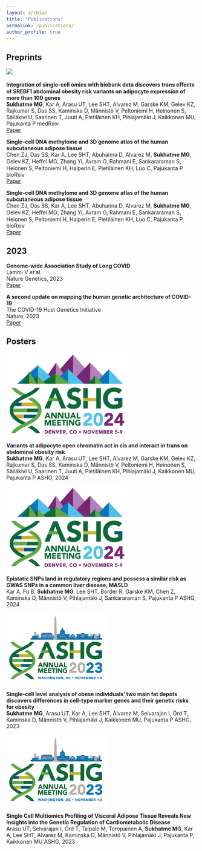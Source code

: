```yaml
---
layout: archive
title: "Publications"
permalink: /publications/
author_profile: true
---
```


## Preprints
<div class="publication-entry">
  <div class="publication-figure"> 
     <img src="/images/fat_tissue.png">
  </div>
  <div class="publication-text">
    <p>
      <strong>Integration of single-cell omics with biobank data discovers trans eﬀects of SREBF1 abdominal obesity risk variants on adipocyte expression of more than 100 genes</strong><br>
      <strong>Sukhatme MG</strong>, Kar A, Arasu UT, Lee SHT, Alvarez M, Garske KM, Gelev KZ, Rajkumar S, Das SS, Kaminska D, Männistö V, Peltoniemi H, Heinonen S, Säiläkivi U, Saarinen T, Juuti A, Pietiläinen KH, Pihlajamäki J, Kaikkonen MU, Pajukanta P
      medRxiv<br>       
      <a href="https://www.medrxiv.org/content/10.1101/2024.11.22.24317804v1">Paper</a>
    </p>
  </div>
</div>

<div class="publication-entry">
  <div class="publication-text">
    <p>
      <strong>Single-cell DNA methylome and 3D genome atlas of the human subcutaneous adipose tissue</strong><br>
      Chen ZJ, Das SS, Kar A, Lee SHT, Abuhanna D, Alvarez M, <strong>Sukhatme MG</strong>, Gelev KZ, Heﬀel MG, Zhang Yi, Avram O, Rahmani E, Sankararaman S, Heionen S, Peltoniemi H, Halperin E, Pietiläinen KH, Luo C, Pajukanta P
      bioRxiv<br>       
      <a href="https://www.biorxiv.org/content/10.1101/2024.11.02.621694v1">Paper</a>
    </p>
  </div>
</div>

<div class="publication-entry">
  <div class="publication-text">
    <p>
      <strong>Single-cell DNA methylome and 3D genome atlas of the human subcutaneous adipose tissue</strong><br>
      Chen ZJ, Das SS, Kar A, Lee SHT, Abuhanna D, Alvarez M, <strong>Sukhatme MG</strong>, Gelev KZ, Heﬀel MG, Zhang Yi, Avram O, Rahmani E, Sankararaman S, Heionen S, Peltoniemi H, Halperin E, Pietiläinen KH, Luo C, Pajukanta P
      bioRxiv<br>       
      <a href="https://www.biorxiv.org/content/10.1101/2024.11.02.621694v1">Paper</a>
    </p>
  </div>
</div>


## 2023
<div class="publication-entry">
  <div class="publication-text">
    <p>
      <strong>Genome-wide Association Study of Long COVID</strong><br>
      Lammi V et al.<br>
      Nature Genetics, 2023<br>
      <a href="https://www.medrxiv.org/content/10.1101/2023.06.29.23292056v1">Paper</a>
    </p>
  </div>
</div>

<div class="publication-entry">
  <div class="publication-text">
    <p>
      <strong>A second update on mapping the human genetic architecture of COVID-19</strong><br>
      The COVID-19 Host Genetics Initiative<br>
      Nature, 2023<br>       
      <a href="https://www.nature.com/articles/s41586-023-06355-3">Paper</a>
    </p>
  </div>
</div>

## Posters
<div class="publication-entry">
  <div class="publication-figure"> 
     <img src="/images/ASHG_2024_img.png">
  </div>
  <div class="publication-text">
    <p>
      <strong>Variants at adipocyte open chromatin act in cis and interact in trans on abdominal obesity risk</strong><br>
      <strong>Sukhatme MG</strong>, Kar A, Arasu UT, Lee SHT, Alvarez M, Garske KM, Gelev KZ, Rajkumar S, Das SS, Kaminska D, Männistö V, Peltoniemi H, Heinonen S, Säiläkivi U, Saarinen T, Juuti A, Pietiläinen KH, Pihlajamäki J, Kaikkonen MU, Pajukanta P
      ASHG, 2024<br> 
    </p>
  </div>
</div>

<div class="publication-entry">
  <div class="publication-figure"> 
     <img src="/images/ASHG_2024_img.png">
  </div>
  <div class="publication-text">
    <p>
      <strong>Epistatic SNPs land in regulatory regions and possess a similar risk as GWAS SNPs in a common liver disease, MASLD</strong><br>
      Kar A, Fu B, <strong>Sukhatme MG</strong>, Lee SHT, Border R, Garske KM, Chen Z, Kaminska D, Männistö V, Pihlajamäki J, Sankararaman S, Pajukanta P
      ASHG, 2024<br> 
    </p>
  </div>
</div>

<div class="publication-entry">
  <div class="publication-figure"> 
     <img src="/images/ASHG_2023_img.png">
  </div>
  <div class="publication-text">
    <p>
      <strong>Single-cell level analysis of obese individuals’ two main fat depots discovers differences in cell-type marker genes and their genetic risks for obesity</strong><br>
      <strong>Sukhatme MG</strong>, Arasu UT, Kar A, Lee SHT, Alvarez M, Selvarajan I, Örd T, Kaminska D, Männistö V, Pihlajamäki J, Kaikkonen MU, Pajukanta P
      ASHG, 2023<br> 
    </p>
  </div>
</div>

<div class="publication-entry">
  <div class="publication-figure"> 
     <img src="/images/ASHG_2023_img.png">
  </div>
  <div class="publication-text">
    <p>
      <strong>Single Cell Multiomics Profiling of Visceral Adipose Tissue Reveals New Insights into the Genetic Regulation of Cardiometabolic Disease</strong><br>
      Arasu UT, Selvarajan I, Örd T, Taipale M, Toropainen A, <strong>Sukhatme MG</strong>, Kar A, Lee SHT, Alvarez M, Kaminska D, Männistö V, Pihlajamäki J, Pajukanta P, Kaikkonen MU
      ASHG, 2023<br> 
    </p>
  </div>
</div>


